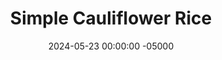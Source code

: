 ---
layout: post
title:  "Simple Cauliflower Rice"
date:   2024-05-23 00:00:00 -05000
categories: 
- Recipes
- Meatless
permalink: /recipes/cauliflower-rice
image: /assets/Food/Meatless/Cauli Rice/cauli-rice-cover.jpg
ing: caulirice-ing
facts: caulirice-facts
Prep: 5
Rest: 
Cook: 5
Source1: 
Source2: 
tags: 
- cauliflower
- rice
- brown rice
- wild rice
- riced cauliflower
- side
- sautee
Description: Cauliflower rice is a super easy and quick low carb side that is very versatile.  Like rice, cauliflower is bland, meaning it will taste like whatever you put on it.  I went for a little garlic and allspice here, and garnished with some parsley for a delicious side in just 10 minutes
Instructions: 
- Preheat a large pan over medium heat with EVOO<br><br>

- Add your cauliflower florets to a food processor.  I used a pound of frozen cauliflower that I defrosted, but fresh will work too.  Pulse a couple of times to chop it to a rice consistency, but be careful not to overblend.  Here's what it should look like<br><br>
- <center><img src="/assets/Food/Meatless/Cauli Rice/cauli-rice-1.jpg" alt="" class="instruction-image"></center><br>

- Remove the blade from the food processor, and mix in the spices with a spatula.  Transfer to your heated pan<br><br>

- Cook over medium heat for about 5 minutes with occasional stirring.  The rice should become very lightly crispy and browned, like the texture of rice.  Don't mix too much or it will become mushy.  Adjust with spices to taste, garnish with parsley, and serve
- <center><img src="/assets/Food/Meatless/Cauli Rice/cauli-rice-3.jpg" alt="" class="instruction-image"></center>
---